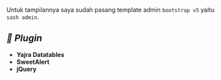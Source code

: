 
Untuk tampilannya saya sudah pasang template admin `bootstrap v5` yaitu `sash admin`.

## *:electric_plug: Plugin*
* **Yajra Datatables**
* **SweetAlert**
* **jQuery**

